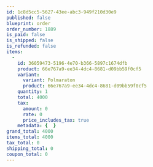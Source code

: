 ```yaml
---
id: 1c8d5cc5-5627-43ee-abc3-949f210d30e9
published: false
blueprint: order
order_number: 1889
is_paid: false
is_shipped: false
is_refunded: false
items:
  -
    id: 36059473-5196-4e70-b366-5897c1674dfb
    product: 66e767a9-ee34-4dc4-8681-d09bb59f0cf5
    variant:
      variant: Polmaraton
      product: 66e767a9-ee34-4dc4-8681-d09bb59f0cf5
    quantity: 1
    total: 4000
    tax:
      amount: 0
      rate: 0
      price_includes_tax: true
    metadata: {  }
grand_total: 4000
items_total: 4000
tax_total: 0
shipping_total: 0
coupon_total: 0
---
```

